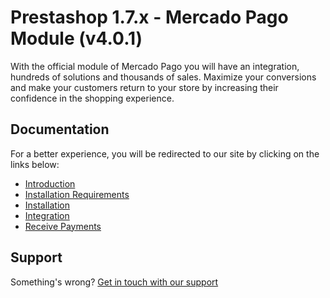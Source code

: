 # Prestashop 1.7.x - Mercado Pago Module (v4.0.1)

With the official module of Mercado Pago you will have an integration, hundreds of solutions and thousands of sales. Maximize your conversions and make your customers return to your store by increasing their confidence in the shopping experience.

## Documentation

For a better experience, you will be redirected to our site by clicking on the links below:

* [Introduction](https://www.mercadopago.com.br/developers/en/plugins_sdks/plugins/official/prestashop/#bookmark_introduction)
* [Installation Requirements](https://www.mercadopago.com.br/developers/en/plugins_sdks/plugins/official/prestashop/#bookmark_installation_requirements)
* [Installation](https://www.mercadopago.com.br/developers/en/plugins_sdks/plugins/official/prestashop/#bookmark_installation)
* [Integration](https://www.mercadopago.com.br/developers/en/plugins_sdks/plugins/official/prestashop/#bookmark_integration)
* [Receive Payments](https://www.mercadopago.com.br/developers/en/plugins_sdks/plugins/official/prestashop/#bookmark_receive_payments)

## Support

Something's wrong? [Get in touch with our support](https://www.mercadopago.com.ar/developers/en/support)
